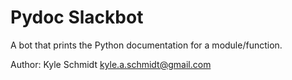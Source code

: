 # Pydoc Slackbot

A bot that prints the Python documentation for a module/function.

Author:
Kyle Schmidt <kyle.a.schmidt@gmail.com>
